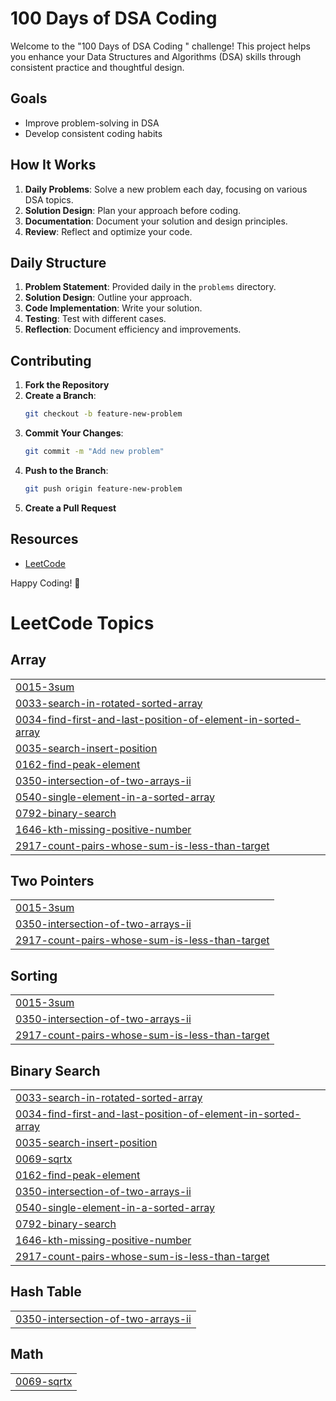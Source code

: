 # 100 Days of DSA Coding

Welcome to the "100 Days of DSA Coding " challenge! This project helps you enhance your Data Structures and Algorithms (DSA) skills through consistent practice and thoughtful design.

## Goals

- Improve problem-solving in DSA
- Develop consistent coding habits


## How It Works

1. **Daily Problems**: Solve a new problem each day, focusing on various DSA topics.
2. **Solution Design**: Plan your approach before coding.
3. **Documentation**: Document your solution and design principles.
4. **Review**: Reflect and optimize your code.

## Daily Structure

1. **Problem Statement**: Provided daily in the `problems` directory.
2. **Solution Design**: Outline your approach.
3. **Code Implementation**: Write your solution.
4. **Testing**: Test with different cases.
5. **Reflection**: Document efficiency and improvements.

## Contributing

1. **Fork the Repository**
2. **Create a Branch**:
    ```bash
    git checkout -b feature-new-problem
    ```
3. **Commit Your Changes**:
    ```bash
    git commit -m "Add new problem"
    ```
4. **Push to the Branch**:
    ```bash
    git push origin feature-new-problem
    ```
5. **Create a Pull Request**

## Resources
- [LeetCode](https://leetcode.com/u/6205660556/)



Happy Coding! 🚀

<!---LeetCode Topics Start-->
# LeetCode Topics
## Array
|  |
| ------- |
| [0015-3sum](https://github.com/vishal1111-tab/100_Day_coding_challenge/tree/master/0015-3sum) |
| [0033-search-in-rotated-sorted-array](https://github.com/vishal1111-tab/100_Day_coding_challenge/tree/master/0033-search-in-rotated-sorted-array) |
| [0034-find-first-and-last-position-of-element-in-sorted-array](https://github.com/vishal1111-tab/100_Day_coding_challenge/tree/master/0034-find-first-and-last-position-of-element-in-sorted-array) |
| [0035-search-insert-position](https://github.com/vishal1111-tab/100_Day_coding_challenge/tree/master/0035-search-insert-position) |
| [0162-find-peak-element](https://github.com/vishal1111-tab/100_Day_coding_challenge/tree/master/0162-find-peak-element) |
| [0350-intersection-of-two-arrays-ii](https://github.com/vishal1111-tab/100_Day_coding_challenge/tree/master/0350-intersection-of-two-arrays-ii) |
| [0540-single-element-in-a-sorted-array](https://github.com/vishal1111-tab/100_Day_coding_challenge/tree/master/0540-single-element-in-a-sorted-array) |
| [0792-binary-search](https://github.com/vishal1111-tab/100_Day_coding_challenge/tree/master/0792-binary-search) |
| [1646-kth-missing-positive-number](https://github.com/vishal1111-tab/100_Day_coding_challenge/tree/master/1646-kth-missing-positive-number) |
| [2917-count-pairs-whose-sum-is-less-than-target](https://github.com/vishal1111-tab/100_Day_coding_challenge/tree/master/2917-count-pairs-whose-sum-is-less-than-target) |
## Two Pointers
|  |
| ------- |
| [0015-3sum](https://github.com/vishal1111-tab/100_Day_coding_challenge/tree/master/0015-3sum) |
| [0350-intersection-of-two-arrays-ii](https://github.com/vishal1111-tab/100_Day_coding_challenge/tree/master/0350-intersection-of-two-arrays-ii) |
| [2917-count-pairs-whose-sum-is-less-than-target](https://github.com/vishal1111-tab/100_Day_coding_challenge/tree/master/2917-count-pairs-whose-sum-is-less-than-target) |
## Sorting
|  |
| ------- |
| [0015-3sum](https://github.com/vishal1111-tab/100_Day_coding_challenge/tree/master/0015-3sum) |
| [0350-intersection-of-two-arrays-ii](https://github.com/vishal1111-tab/100_Day_coding_challenge/tree/master/0350-intersection-of-two-arrays-ii) |
| [2917-count-pairs-whose-sum-is-less-than-target](https://github.com/vishal1111-tab/100_Day_coding_challenge/tree/master/2917-count-pairs-whose-sum-is-less-than-target) |
## Binary Search
|  |
| ------- |
| [0033-search-in-rotated-sorted-array](https://github.com/vishal1111-tab/100_Day_coding_challenge/tree/master/0033-search-in-rotated-sorted-array) |
| [0034-find-first-and-last-position-of-element-in-sorted-array](https://github.com/vishal1111-tab/100_Day_coding_challenge/tree/master/0034-find-first-and-last-position-of-element-in-sorted-array) |
| [0035-search-insert-position](https://github.com/vishal1111-tab/100_Day_coding_challenge/tree/master/0035-search-insert-position) |
| [0069-sqrtx](https://github.com/vishal1111-tab/100_Day_coding_challenge/tree/master/0069-sqrtx) |
| [0162-find-peak-element](https://github.com/vishal1111-tab/100_Day_coding_challenge/tree/master/0162-find-peak-element) |
| [0350-intersection-of-two-arrays-ii](https://github.com/vishal1111-tab/100_Day_coding_challenge/tree/master/0350-intersection-of-two-arrays-ii) |
| [0540-single-element-in-a-sorted-array](https://github.com/vishal1111-tab/100_Day_coding_challenge/tree/master/0540-single-element-in-a-sorted-array) |
| [0792-binary-search](https://github.com/vishal1111-tab/100_Day_coding_challenge/tree/master/0792-binary-search) |
| [1646-kth-missing-positive-number](https://github.com/vishal1111-tab/100_Day_coding_challenge/tree/master/1646-kth-missing-positive-number) |
| [2917-count-pairs-whose-sum-is-less-than-target](https://github.com/vishal1111-tab/100_Day_coding_challenge/tree/master/2917-count-pairs-whose-sum-is-less-than-target) |
## Hash Table
|  |
| ------- |
| [0350-intersection-of-two-arrays-ii](https://github.com/vishal1111-tab/100_Day_coding_challenge/tree/master/0350-intersection-of-two-arrays-ii) |
## Math
|  |
| ------- |
| [0069-sqrtx](https://github.com/vishal1111-tab/100_Day_coding_challenge/tree/master/0069-sqrtx) |
<!---LeetCode Topics End-->
